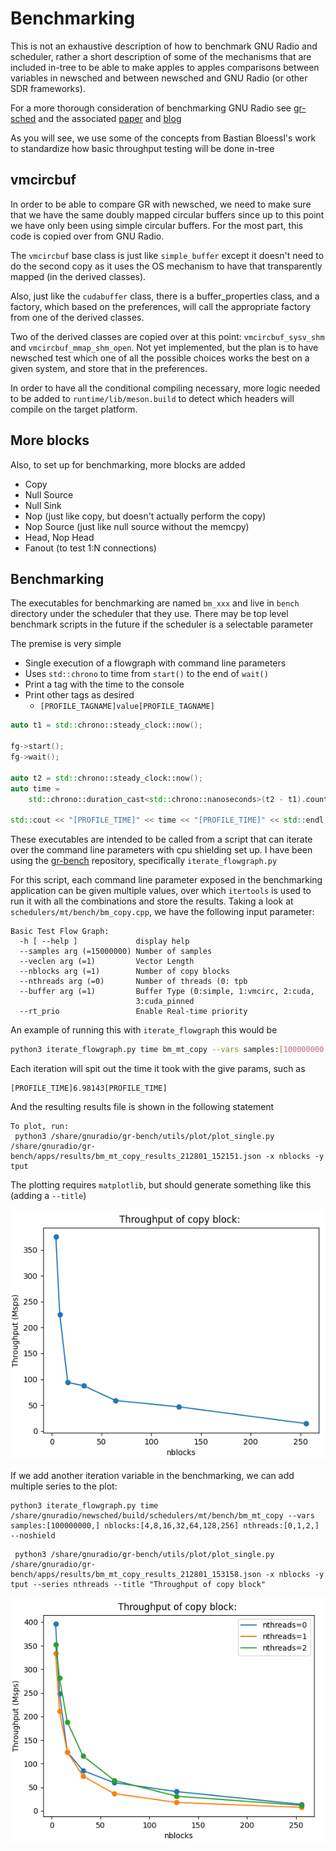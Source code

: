# Benchmarking

This is not an exhaustive description of how to benchmark GNU Radio and scheduler, rather a short description of some of the mechanisms that are included in-tree to be able to make apples to apples comparisons between variables in newsched and between newsched and GNU Radio (or other SDR frameworks).

For a more thorough consideration of benchmarking GNU Radio see [gr-sched](https://github.com/bastibl/gr-sched) and the associated [paper](https://www.bastibl.net/bib/bloessl2019benchmarking/bloessl2019benchmarking.pdf) and [blog](https://www.bastibl.net/gnuradio-performance-1/)

As you will see, we use some of the concepts from Bastian Bloessl's work to standardize how basic throughput testing will be done in-tree

## vmcircbuf

In order to be able to compare GR with newsched, we need to make sure that we have the same doubly mapped circular buffers since up to this point we have only been using simple circular buffers.  For the most part, this code is copied over from GNU Radio.

The `vmcircbuf` base class is just like `simple_buffer` except it doesn't need to do the second copy as it uses the OS mechanism to have that transparently mapped (in the derived classes).

Also, just like the `cudabuffer` class, there is a buffer_properties class, and a factory, which based on the preferences, will call the appropriate factory from one of the derived classes.  

Two of the derived classes are copied over at this point: `vmcircbuf_sysv_shm` and `vmcircbuf_mmap_shm_open`.  Not yet implemented, but the plan is to have newsched test which one of all the possible choices works the best on a given system, and store that in the preferences.

In order to have all the conditional compiling necessary, more logic needed to be added to `runtime/lib/meson.build` to detect which headers will compile on the target platform.

## More blocks

Also, to set up for benchmarking, more blocks are added

- Copy
- Null Source
- Null Sink
- Nop (just like copy, but doesn't actually perform the copy)
- Nop Source (just like null source without the memcpy)
- Head, Nop Head
- Fanout (to test 1:N connections)

## Benchmarking

The executables for benchmarking are named `bm_xxx` and live in `bench` directory under the scheduler that they use.  There may be top level benchmark scripts in the future if the scheduler is a selectable parameter

The premise is very simple
- Single execution of a flowgraph with command line parameters
- Uses `std::chrono` to time from `start()` to the end of `wait()`
- Print a tag with the time to the console
- Print other tags as desired 
    - `[PROFILE_TAGNAME]value[PROFILE_TAGNAME]`

```c++
auto t1 = std::chrono::steady_clock::now();

fg->start();
fg->wait();

auto t2 = std::chrono::steady_clock::now();
auto time =
    std::chrono::duration_cast<std::chrono::nanoseconds>(t2 - t1).count() / 1e9;

std::cout << "[PROFILE_TIME]" << time << "[PROFILE_TIME]" << std::endl;
```

These executables are intended to be called from a script that can iterate over the command line parameters with cpu shielding set up.  I have been using the [gr-bench](https://github.com/mormj/gr-bench) repository, specifically `iterate_flowgraph.py`

For this script, each command line parameter exposed in the benchmarking application can be given multiple values, over which `itertools` is used to run it with all the combinations and store the results.  Taking a look at `schedulers/mt/bench/bm_copy.cpp`, we have the following input parameter:

```
Basic Test Flow Graph:
  -h [ --help ]             display help
  --samples arg (=15000000) Number of samples
  --veclen arg (=1)         Vector Length
  --nblocks arg (=1)        Number of copy blocks
  --nthreads arg (=0)       Number of threads (0: tpb
  --buffer arg (=1)         Buffer Type (0:simple, 1:vmcirc, 2:cuda, 
                            3:cuda_pinned
  --rt_prio                 Enable Real-time priority
```

An example of running this with `iterate_flowgraph` this would be
```bash
python3 iterate_flowgraph.py time bm_mt_copy --vars samples:[100000000,] nblocks:[4,8,16,32,64,128,256] --noshield
```
Each iteration will spit out the time it took with the give params, such as

```
[PROFILE_TIME]6.98143[PROFILE_TIME]
```
And the resulting results file is shown in the following statement
```
To plot, run: 
 python3 /share/gnuradio/gr-bench/utils/plot/plot_single.py /share/gnuradio/gr-bench/apps/results/bm_mt_copy_results_212801_152151.json -x nblocks -y tput
```

The plotting requires `matplotlib`, but should generate something like this (adding a `--title`)

![BenchThroughput](images/bench_tput.png)

If we add another iteration variable in the benchmarking, we can add multiple series to the plot:

```
python3 iterate_flowgraph.py time /share/gnuradio/newsched/build/schedulers/mt/bench/bm_mt_copy --vars samples:[100000000,] nblocks:[4,8,16,32,64,128,256] nthreads:[0,1,2,] --noshield
```
```
 python3 /share/gnuradio/gr-bench/utils/plot/plot_single.py /share/gnuradio/gr-bench/apps/results/bm_mt_copy_results_212801_153158.json -x nblocks -y tput --series nthreads --title "Throughput of copy block"
```

![BenchThroughput](images/bench_tput_series.png)